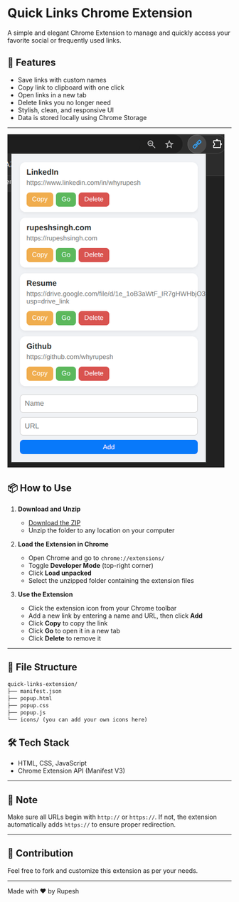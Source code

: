 
# Quick Links Chrome Extension

A simple and elegant Chrome Extension to manage and quickly access your favorite social or frequently used links.

## 🚀 Features

- Save links with custom names
- Copy link to clipboard with one click
- Open links in a new tab
- Delete links you no longer need
- Stylish, clean, and responsive UI
- Data is stored locally using Chrome Storage

---
![Popup View](icons/image.png)

## 📦 How to Use

1. **Download and Unzip**
   - [Download the ZIP](quick-links-extension.zip)
   - Unzip the folder to any location on your computer

2. **Load the Extension in Chrome**
   - Open Chrome and go to `chrome://extensions/`
   - Toggle **Developer Mode** (top-right corner)
   - Click **Load unpacked**
   - Select the unzipped folder containing the extension files

3. **Use the Extension**
   - Click the extension icon from your Chrome toolbar
   - Add a new link by entering a name and URL, then click **Add**
   - Click **Copy** to copy the link
   - Click **Go** to open it in a new tab
   - Click **Delete** to remove it

---

## 📁 File Structure

```
quick-links-extension/
├── manifest.json
├── popup.html
├── popup.css
├── popup.js
└── icons/ (you can add your own icons here)
```

## 🛠️ Tech Stack

- HTML, CSS, JavaScript
- Chrome Extension API (Manifest V3)

---

## 📌 Note

Make sure all URLs begin with `http://` or `https://`. If not, the extension automatically adds `https://` to ensure proper redirection.

---

## 🙌 Contribution

Feel free to fork and customize this extension as per your needs.

---

Made with ❤️ by Rupesh
